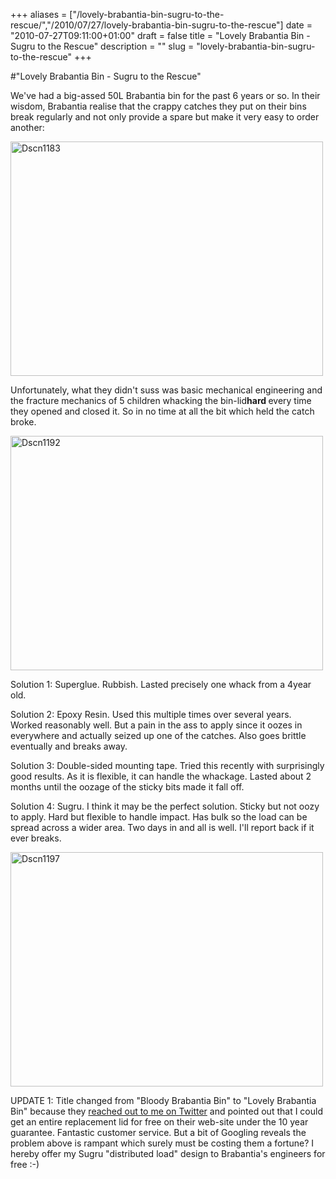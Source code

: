 +++
aliases = ["/lovely-brabantia-bin-sugru-to-the-rescue/","/2010/07/27/lovely-brabantia-bin-sugru-to-the-rescue"]
date = "2010-07-27T09:11:00+01:00"
draft = false
title = "Lovely Brabantia Bin - Sugru to the Rescue"
description = ""
slug = "lovely-brabantia-bin-sugru-to-the-rescue"
+++

#"Lovely Brabantia Bin - Sugru to the Rescue"


 <p>We've had a big-assed 50L Brabantia bin for the past 6 years or so. In their wisdom, Brabantia realise that the crappy catches they put on their bins break regularly and not only provide a spare but make it very easy to order another:</p>
<p><div class='p_embed p_image_embed'>
<a href="http://getfile8.posterous.com/getfile/files.posterous.com/temp-2010-07-27/dxyanFJcrnvDdJhroyJImEknzJFerHdHtGvGoDuAvDaqIxJFgskaIIxIIfqI/DSCN1183.JPG.scaled1000.jpg"><img alt="Dscn1183" height="375" src="http://getfile3.posterous.com/getfile/files.posterous.com/temp-2010-07-27/dxyanFJcrnvDdJhroyJImEknzJFerHdHtGvGoDuAvDaqIxJFgskaIIxIIfqI/DSCN1183.JPG.scaled500.jpg" width="500" /></a>
</div>
</p>
<p>Unfortunately, what they didn't suss was basic mechanical engineering and the fracture mechanics of 5 children whacking the bin-lid<strong>hard </strong>every time they opened and closed it. So in no time at all the bit which held the catch broke.</p>
<p><div class='p_embed p_image_embed'>
<a href="http://getfile9.posterous.com/getfile/files.posterous.com/temp-2010-07-27/BEliIfjuJoxcCmmohoBGxixEjbDvfjxdtjjenwIhsblAiJjkrsIumnywEJCm/DSCN1192.JPG.scaled1000.jpg"><img alt="Dscn1192" height="375" src="http://getfile0.posterous.com/getfile/files.posterous.com/temp-2010-07-27/BEliIfjuJoxcCmmohoBGxixEjbDvfjxdtjjenwIhsblAiJjkrsIumnywEJCm/DSCN1192.JPG.scaled500.jpg" width="500" /></a>
</div>
</p>
<p>Solution 1: Superglue. Rubbish. Lasted precisely one whack from a 4year old.</p>
<p>Solution 2: Epoxy Resin. Used this multiple times over several years. Worked reasonably well. But a pain in the ass to apply since it oozes in everywhere and actually seized up one of the catches. Also goes brittle eventually and breaks away.</p>
<p>Solution 3: Double-sided mounting tape. Tried this recently with surprisingly good results. As it is flexible, it can handle the whackage. Lasted about 2 months until the oozage of the sticky bits made it fall off.</p>
<p>Solution 4: Sugru. I think it may be the perfect solution. Sticky but not oozy to apply. Hard but flexible to handle impact. Has bulk so the load can be spread across a wider area. Two days in and all is well. I'll report back if it ever breaks.</p>
<p><div class='p_embed p_image_embed'>
<a href="http://getfile7.posterous.com/getfile/files.posterous.com/temp-2010-07-27/AhjbAoJbwvpodytDwxIBBevjemywqsufjbCqlvpnArpIBvhCijyCGyBCbdwz/DSCN1197.JPG.scaled1000.jpg"><img alt="Dscn1197" height="375" src="http://getfile4.posterous.com/getfile/files.posterous.com/temp-2010-07-27/AhjbAoJbwvpodytDwxIBBevjemywqsufjbCqlvpnArpIBvhCijyCGyBCbdwz/DSCN1197.JPG.scaled500.jpg" width="500" /></a>
</div>
</p>
<p></p>
<p>UPDATE 1: Title changed from "Bloody Brabantia Bin" to "Lovely Brabantia Bin" because they <a href="http://twitter.com/BrabantiaLife/status/19648754318">reached out to me on Twitter</a> and pointed out that I could get an entire replacement lid for free on their web-site under the 10 year guarantee. Fantastic customer service. But a bit of Googling reveals the problem above is rampant which surely must be costing them a fortune? I hereby offer my Sugru "distributed load" design to Brabantia's engineers for free :-)</p>
 
